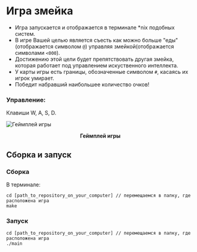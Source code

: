 # Игра змейка

- Игра запускается и отображается в терминале *nix подобных систем.
- В игре Вашей целью является съесть как можно больше "еды"(отображается символом `@`) управляя змейкой(отображается символами `<000`).
- Достижению этой цели будет препятствовать другая змейка, которая работает под управлением искуственного интеллекта.
- У карты игры есть границы, обозначенные символом `#`, касаясь их игрок умирает. 
- Победит набравший наибольшее количество очков!

### Управление:
Клавиши W, A, S, D.

![Геймплей игры](https://sun1-95.userapi.com/6piAhxGEEHo0UwoBrTbplYAkrPo-BLDZMQvVug/jGrx_uqaQmI.jpg "Геймплей игры")

<div align="center">
  <b>
    Геймплей игры
  </b>
</div>

## Сборка и запуск
### Сборка
В терминале:
   ```
   cd [path_to_repository_on_your_computer] // перемещаемся в папку, где расположена игра
   make
   ```
   
### Запуск
   ```
   cd [path_to_repository_on_your_computer] // перемещаемся в папку, где расположена игра
   ./main
   ```
